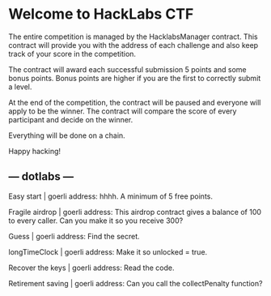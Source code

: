 
# Welcome to HackLabs CTF 

The entire competition is managed by the HacklabsManager contract. This contract will provide you with the address of each challenge and also keep track of your score in the competition.

The contract will award each successful submission 5 points and some bonus points. Bonus points are higher if you are the first to correctly submit a level.

At the end of the competition, the contract will be paused and everyone will apply to be the winner. The contract will compare the score of every participant and decide on the winner.

Everything will be done on a chain.

Happy hacking!  

## — dotlabs —

Easy start | goerli address: hhhh.
A minimum of 5 free points.

Fragile airdrop | goerli address:
This airdrop contract gives a balance of 100 to every caller. Can you make it so you receive 300?

Guess | goerli address:
Find the secret.

longTimeClock | goerli address:
Make it so unlocked = true.

Recover the keys | goerli address:
Read the code.

Retirement saving | goerli address:
Can you call the collectPenalty function?
